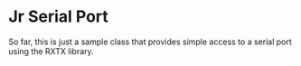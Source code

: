 # Jr Serial Port #

So far, this is just a sample class that provides simple access to a serial port using the RXTX library.
